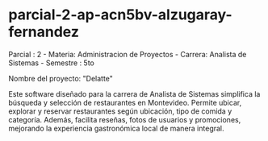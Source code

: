 # parcial-2-ap-acn5bv-alzugaray-fernandez
Parcial : 2 - Materia: Administracion de Proyectos -  Carrera: Analista de Sistemas - Semestre : 5to

Nombre del proyecto: "Delatte"

Este software diseñado para la carrera de Analista de Sistemas simplifica la búsqueda y selección de restaurantes en Montevideo. Permite ubicar, explorar y reservar restaurantes según ubicación, tipo de comida y categoría. Además, facilita reseñas, fotos de usuarios y promociones, mejorando la experiencia gastronómica local de manera integral.
